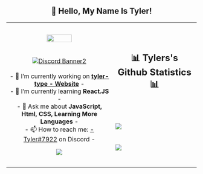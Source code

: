 <h2 align="center">👋 Hello, My Name Is Tyler!</h2>
<p align="center">
<table align="center">
   <tr>
      <td>
         <p align="center">    
         <img align="center" src="https://i.ibb.co/37Rq9NG/tyler-gooder.png" width="50%"/></a><br/>
         <br/><br/>
            <a href="https://discord.gg/gjVjvwXBfQ"><img align="center" src="https://discordapp.com/api/guilds/888589469467422751/widget.png?style=banner2" alt="Discord Banner2"/></a>
         <br/><br/>
         - 🔭 I’m currently working on <strong><a href="https://itstylerrr.github.io/typing">tyler-type - Website</a></strong> -
         <br/>
         - 🌱 I’m currently learning <strong>React.JS</strong> -
         <br/>
         - 💬 Ask me about <strong>JavaScript, Html, CSS, Learning More Languages</strong> -
         <br/>
         - 📫 How to reach me: <a href="https://dsc.gg/gjVjvwXBfQ">-Tyler#7922</a> on Discord -
         <br/>
         <p align="center">                     
             <img align="center" src="https://github-readme-stats.vercel.app/api/top-langs/?username=itstylerrr&theme=radical&hide_border=true" />
         </p>  
      </td>
      <td>
      <br/><br/>
      <h2 align="center">📊 Tylers's Github Statistics 📊 </h2>   
         <br/><br/><br/>
         <img align="center" src="http://github-readme-streak-stats.herokuapp.com?user=itstylerrr&theme=radical&hide_border=true" />   
         <br/><br/><br/>
         <img align="center" src="https://github-readme-stats.vercel.app/api?username=itstylerrr&theme=radical&show_icons=true&hide_border=true" />
         <br/><br/><br/>         
      </td>
   </tr>
</table>
</p>
